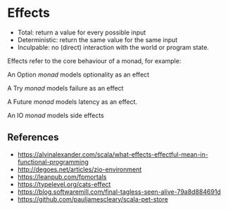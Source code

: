 # Effects

* Total: return a value for every possible input
* Deterministic: return the same value for the same input
* Inculpable: no (direct) interaction with the world or program state.

Effects refer to the core behaviour of a monad, for example:

An Option *monad* models optionality as an effect

A Try *monad* models failure as an effect

A Future *monad* models latency as an effect.

An IO *monad* models side effects

## References

* https://alvinalexander.com/scala/what-effects-effectful-mean-in-functional-programming
* http://degoes.net/articles/zio-environment
* https://leanpub.com/fpmortals
* https://typelevel.org/cats-effect
* https://blog.softwaremill.com/final-tagless-seen-alive-79a8d884691d
* https://github.com/pauljamescleary/scala-pet-store
